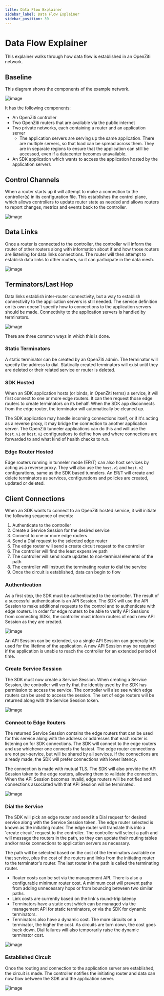 ```yaml
---
title: Data Flow Explainer
sidebar_label: Data Flow Explainer
sidebar_position: 30
---
```


# Data Flow Explainer

This explainer walks through how data flow is established in an OpenZiti network.

## Baseline

This diagram shows the components of the example network.

![image](/img/data-flow/baseline.png)

It has the following components:

* An OpenZiti controller
* Two OpenZiti routers that are available via the public internet
* Two private networks, each containing a router and an application server
    * The application servers are serving up the same application. There are multiple servers, so
      that load can be spread across them. They are in separate regions to ensure that the
      application can still be accessed, even if a datacenter becomes unavailable.
* An SDK application which wants to access the application hosted by the application servers

## Control Channels

When a router starts up it will attempt to make a connection to the controller(s) in its
configuration file. This establishes the control plane, which allows controllers to update router
state as needed and allows routers to report changes, metrics and events back to the controller.

![image](/img/data-flow/ctrl-to-router.png)

## Data Links

Once a router is connected to the controller, the controller will inform the router of other routers
along with information about if and how those routers are listening for data links connections. The
router will then attempt to establish data links to other routers, so it can participate in the data
mesh.

![image](/img/data-flow/router-links.png)

## Terminators/Last Hop

Data links establish inter-router connectivity, but a way to establish connectivity to the
application servers is still needed. The service definition on its own doesn't specify how to
connections to the application servers should be made. Connectivity to the application servers is
handled by terminators.

![image](/img/data-flow/terminators.png)

There are three common ways in which this is done.

### Static Terminators

A static terminator can be created by an OpenZiti admin. The terminator will specify the address to
dial. Statically created terminators will exist until they are deleted or their related service or
router is deleted.

### SDK Hosted

When an SDK application hosts (or binds, in OpenZiti terms) a service, it will first connect to one
or more edge routers. It can then request those edge routers to create terminators on its behalf.
When the SDK app disconnects from the edge router, the terminator will automatically be cleaned up.

The SDK application may handle incoming connections itself, or if it's acting as a reverse proxy, it
may bridge the connection to another application server. The OpenZiti tunneler applications can do
this and will use the `host.v1` or `host.v2` configurations to define how and where connections are
forwarded to and what kind of health checks to run.

### Edge Router Hosted

Edge routers running in tunneler mode (ER/T) can also host services by acting as a reverse proxy.
They will also use the `host.v1` and `host.v2` configurations, same as the SDK based tunnelers. An
ER/T will create and delete terminators as services, configurations and policies are created,
updated or deleted.

## Client Connections

When an SDK wants to connect to an OpenZiti hosted service, it will initiate the following sequence
of events:

1. Authenticate to the controller
2. Create a Service Session for the desired service
3. Connect to one or more edge routers
4. Send a Dial request to the selected edge router
5. The edge router will send a create circuit request to the controller
6. The controller will find the least expensive path
7. The controller will send route updates to non-terminal elements of the path
8. The controller will instruct the terminating router to dial the service
9. Once the circuit is established, data can begin to flow

### Authentication

As a first step, the SDK must be authenticated to the controller. The result of a successful
authentication is an API Session. The SDK will use the API Session to make additional requests to
the control and to authenticate with edge routers. In order for edge routers to be able to verify
API Sessions from connecting SDKs, the controller must inform routers of each new API Session as
they are created.

![image](/img/data-flow/client-api-session.png)

An API Session can be extended, so a single API Session can generally be used for the lifetime of
the application. A new API Session may be required if the application is unable to reach the
controller for an extended period of time.

### Create Service Session

The SDK must now create a Service Session. When creating a Service Session, the controller will
verify that the identity used by the SDK has permission to access the service. The controller will
also see which edge routers can be used to access the session. The set of edge routers will be
returned along with the Service Session token.

![image](/img/data-flow/client-session.png)

### Connect to Edge Routers

The returned Service Session contains the edge routers that can be used for this service along with
the address or addresses that each router is listening on for SDK connections. The SDK will connect
to the edge routers and use whichever one connects the fastest. The edge router connections are not
per-service, but will be shared by all services. If the connections are already made, the SDK will
prefer connections with lower latency.

The connection is made with mutual TLS. The SDK will also provide the API Session token to the edge
routers, allowing them to validate the connection. When the API Session becomes invalid, edge
routers will be notified and connections associated with that API Session will be terminated.

![image](/img/data-flow/edge-router-connect.png)

### Dial the Service

The SDK will pick an edge router and send it a Dial request for desired service along with the
Service Session token. The edge router selected is known as the initiating router. The edge router
will translate this into a 'create circuit' request to the controller. The controller will select a
path and will message the routers in the path, so they can update their routing tables and/or make
connections to application servers as necessary.

The path will be selected based on the cost of the terminators available on that service, plus the
cost of the routers and links from the initiating router to the terminator's router. The last router
in the path is called the terminating router.

* Router costs can be set via the management API. There is also a configurable minimum router cost.
  A minimum cost will prevent paths from adding unnecessary hops or from bouncing between two
  similar paths.
* Link costs are currently based on the link's round-trip latency
* Terminators have a static cost which can be managed via the management API for static terminators,
  or via the SDK for dynamic terminators.
* Terminators also have a dynamic cost. The more circuits on a terminator, the higher the cost. As
  circuits are torn down, the cost goes back down. Dial failures will also temporarily raise the
  dynamic terminator cost.

![image](/img/data-flow/dial.png)

### Established Circuit

Once the routing and connection to the application server are established, the circuit is made. The
controller notifies the initiating router and data can now flow between the SDK and the application
server.

![image](/img/data-flow/circuit.png)

